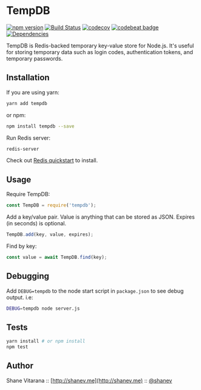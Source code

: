 # TempDB

[![npm version](https://badge.fury.io/js/tempdb.svg)](https://badge.fury.io/js/tempdb)
[![Build Status](https://travis-ci.org/shanev/tempdb.svg?branch=master)](https://travis-ci.org/shanev/tempdb)
[![codecov](https://codecov.io/gh/shanev/tempdb/branch/master/graph/badge.svg)](https://codecov.io/gh/shanev/tempdb)
[![codebeat badge](https://codebeat.co/badges/c614ab13-0067-4bec-b4af-7683d01d0434)](https://codebeat.co/projects/github-com-shanev-tempdb-master)
[![Dependencies](https://david-dm.org/shanev/tempdb.svg)](https://david-dm.org/shanev/tempdb)

TempDB is Redis-backed temporary key-value store for Node.js. It's useful for storing temporary data such as login codes, authentication tokens, and temporary passwords.

## Installation

If you are using yarn:

```sh
yarn add tempdb
```

or npm:

```sh
npm install tempdb --save
```

Run Redis server:
```sh
redis-server
```
Check out [Redis quickstart](https://redis.io/topics/quickstart) to install.

## Usage

Require TempDB:
```js
const TempDB = require('tempdb');
```

Add a key/value pair. Value is anything that can be stored as JSON. Expires (in seconds) is optional.
```js
TempDB.add(key, value, expires);
```

Find by key:
```js
const value = await TempDB.find(key);
```

## Debugging

Add `DEBUG=tempdb` to the node start script in `package.json` to see debug output. i.e:

```sh
DEBUG=tempdb node server.js
```

## Tests

```sh
yarn install # or npm install
npm test
```

## Author

Shane Vitarana :: [http://shanev.me](http://shanev.me) :: [@shanev](https://twitter.com/shanev)
